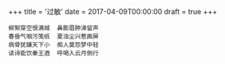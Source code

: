 +++
title = '过敏'
date = 2017-04-09T00:00:00
draft = true
+++

```text
柳絮穿空恨满城  鼻膨眉肿涕留声
春昏气咽污笺纸  夏浊尘兴惹画屏
病骨犹嫌天下小  痴人莫怨梦中轻
读诗能饮秦王酒  呼喝入云月倒行
```
